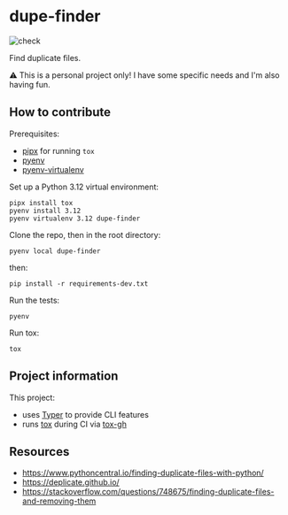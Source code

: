 # dupe-finder

![check](https://github.com/dawngerpony/dupe-finder/actions/workflows/check.yml/badge.svg)

Find duplicate files.

:warning: This is a personal project only! I have some specific needs and I'm also having fun.

## How to contribute

Prerequisites:

* [pipx] for running `tox`
* [pyenv]
* [pyenv-virtualenv]

Set up a Python 3.12 virtual environment:

```shell
pipx install tox
pyenv install 3.12
pyenv virtualenv 3.12 dupe-finder
```

Clone the repo, then in the root directory:

```shell
pyenv local dupe-finder
```

then:

```shell
pip install -r requirements-dev.txt
```

Run the tests:

```shell
pyenv
```

Run tox:

```shell
tox
```

## Project information

This project:

* uses [Typer] to provide CLI features
* runs [tox] during CI via [tox-gh]

## Resources

* <https://www.pythoncentral.io/finding-duplicate-files-with-python/>
* <https://deplicate.github.io/>
* <https://stackoverflow.com/questions/748675/finding-duplicate-files-and-removing-them>

[pipx]: https://pipx.pypa.io/stable/installation/
[pyenv]: https://github.com/pyenv/pyenv?tab=readme-ov-file#installation
[pyenv-virtualenv]: https://github.com/pyenv/pyenv-virtualenv
[tox]: https://tox.wiki
[tox-gh]: https://github.com/tox-dev/tox-gh
[typer]: https://typer.tiangolo.com
